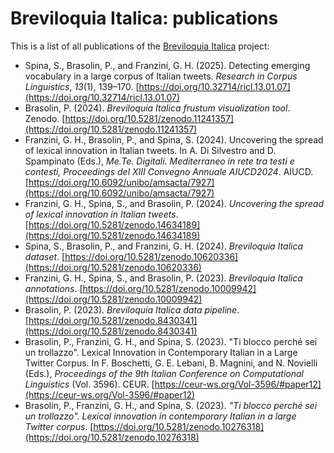 # Breviloquia Italica: publications

This is a list of all publications of the [Breviloquia Italica](https://github.com/breviloquia-italica) project:

- Spina, S., Brasolin, P., and Franzini, G. H. (2025). Detecting emerging vocabulary in a large corpus of Italian tweets. _Research in Corpus Linguistics_, _13_(1), 139–170. [https://doi.org/10.32714/ricl.13.01.07](https://doi.org/10.32714/ricl.13.01.07)
- Brasolin, P. (2024). _Breviloquia Italica frustum visualization tool_. Zenodo. [https://doi.org/10.5281/zenodo.11241357](https://doi.org/10.5281/zenodo.11241357)
- Franzini, G. H., Brasolin, P., and Spina, S. (2024). Uncovering the spread of lexical innovation in Italian tweets. In A. Di Silvestro and D. Spampinato (Eds.), _Me.Te. Digitali. Mediterraneo in rete tra testi e contesti, Proceedings del XIII Convegno Annuale AIUCD2024_. AIUCD. [https://doi.org/10.6092/unibo/amsacta/7927](https://doi.org/10.6092/unibo/amsacta/7927)
- Franzini, G. H., Spina, S., and Brasolin, P. (2024). _Uncovering the spread of lexical innovation in Italian tweets_. [https://doi.org/10.5281/zenodo.14634189](https://doi.org/10.5281/zenodo.14634189)
- Spina, S., Brasolin, P., and Franzini, G. H. (2024). _Breviloquia Italica dataset_. [https://doi.org/10.5281/zenodo.10620336](https://doi.org/10.5281/zenodo.10620336)
- Franzini, G. H., Spina, S., and Brasolin, P. (2023). _Breviloquia Italica annotations_. [https://doi.org/10.5281/zenodo.10009942](https://doi.org/10.5281/zenodo.10009942)
- Brasolin, P. (2023). _Breviloquia Italica data pipeline_. [https://doi.org/10.5281/zenodo.8430341](https://doi.org/10.5281/zenodo.8430341)
- Brasolin, P., Franzini, G. H., and Spina, S. (2023). "Ti blocco perché sei un trollazzo". Lexical Innovation in Contemporary Italian in a Large Twitter Corpus. In F. Boschetti, G. E. Lebani, B. Magnini, and N. Novielli (Eds.), _Proceedings of the 9th Italian Conference on Computational Linguistics_ (Vol. 3596). CEUR. [https://ceur-ws.org/Vol-3596/#paper12](https://ceur-ws.org/Vol-3596/#paper12)
- Brasolin, P., Franzini, G. H., and Spina, S. (2023). _"Ti blocco perché sei un trollazzo". Lexical innovation in contemporary Italian in a large Twitter corpus_. [https://doi.org/10.5281/zenodo.10276318](https://doi.org/10.5281/zenodo.10276318)
